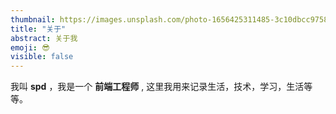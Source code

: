 ```yaml
---
thumbnail: https://images.unsplash.com/photo-1656425311485-3c10dbcc9758?ixlib=rb-1.2.1&ixid=MnwxMjA3fDB8MHxlZGl0b3JpYWwtZmVlZHwxOXx8fGVufDB8fHx8&auto=format&fit=crop&w=800&q=60
title: "关于"
abstract: 关于我
emoji: 😎
visible: false
---
```


我叫 **spd** ，我是一个 **前端工程师** , 这里我用来记录生活，技术，学习，生活等等。
